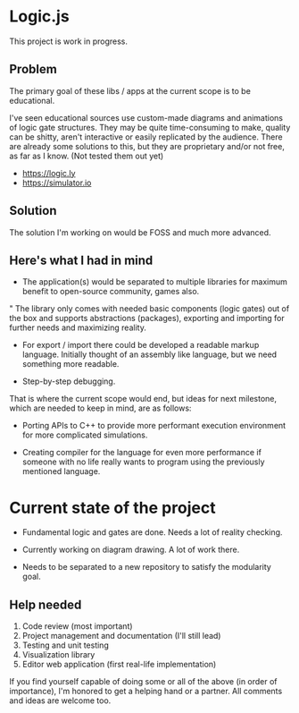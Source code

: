 # Logic.js





This project is work in progress.



## Problem
The primary goal of these libs / apps at the current scope is to be educational.

I've seen educational sources use custom-made diagrams and animations of logic gate structures.
They may be quite time-consuming to make, quality can be shitty, aren't interactive or easily replicated by the audience.
There are already some solutions to this, but they are proprietary and/or not free, as far as I know. (Not tested them out yet)
* https://logic.ly
* https://simulator.io

## Solution
The solution I'm working on would be FOSS and much more advanced.

## Here's what I had in mind

* The application(s) would be separated to multiple libraries for maximum benefit to open-source community, games also.

" The library only comes with needed basic components (logic gates) out of the box and supports abstractions (packages), exporting and importing for further needs and maximizing reality.

* For export / import there could be developed a readable markup language.
Initially thought of an assembly like language, but we need something more readable.

* Step-by-step debugging.

That is where the current scope would end, but ideas for next milestone, which are needed to keep in mind, are as follows:

* Porting APIs to C++ to provide more performant execution environment for more complicated simulations.

* Creating compiler for the language for even more performance if someone with no life really wants to program using the previously mentioned language.

# Current state of the project

* Fundamental logic and gates are done. Needs a lot of reality checking.

* Currently working on diagram drawing. A lot of work there.

* Needs to be separated to a new repository to satisfy the modularity goal.

## Help needed

1. Code review (most important)
2. Project management and documentation (I'll still lead)
3. Testing and unit testing
4. Visualization library
5. Editor web application (first real-life implementation)

If you find yourself capable of doing some or all of the above (in order of importance), I'm honored to get a helping hand or a partner.
All comments and ideas are welcome too.
